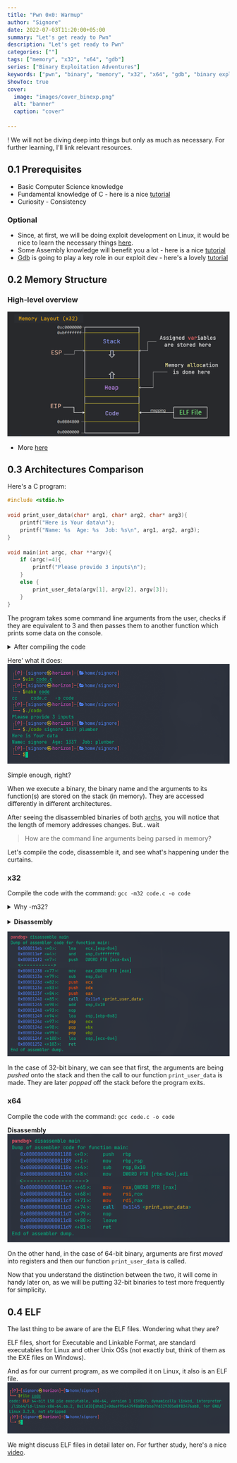 ```yaml
---
title: "Pwn 0x0: Warmup"
author: "Signore"
date: 2022-07-03T11:20:00+05:00
summary: "Let's get ready to Pwn"
description: "Let's get ready to Pwn"
categories: [""]
tags: ["memory", "x32", "x64", "gdb"]
series: ["Binary Exploitation Adventures"]
keywords: ["pwn", "binary", "memory", "x32", "x64", "gdb", "binary exploitation", "exploit development"]
ShowToc: true
cover:
  image: "images/cover_binexp.png"
  alt: "banner"
  caption: "cover"

---
```


! We will not be diving deep into things but only as much as necessary. For further learning, I'll link relevant resources.

## 0.1 Prerequisites

- Basic Computer Science knowledge
- Fundamental knowledge of C - here is a nice [tutorial](https://www.tutorialspoint.com/cprogramming/index.htm)
- Curiosity - Consistency

### Optional

- Since, at first, we will be doing exploit development on Linux, it would be nice to learn the necessary things [here](https://tryhackme.com/module/linux-fundamentals).
- Some Assembly knowledge will benefit you a lot - here is a nice [tutorial](https://www.tutorialspoint.com/assembly_programming/index.htm)
- <abbr title="GNU Debugger">Gdb</abbr> is going to play a key role in our exploit dev - here's a lovely [tutorial](https://www.cs.umd.edu/~srhuang/teaching/cmsc212/gdb-tutorial-handout.pdf)


## 0.2 Memory Structure

### High-level overview

![memory-layout-x32](memory-layout-x32.png)
- More [here](https://exploit.courses/files/bfh2022/day1/0x11_MemoryLayout.pdf)

## 0.3 Architectures Comparison

Here's a C program:
```c {linenos=false}
#include <stdio.h>

void print_user_data(char* arg1, char* arg2, char* arg3){
    printf("Here is Your data\n");
    printf("Name: %s  Age: %s  Job: %s\n", arg1, arg2, arg3);
}

void main(int argc, char **argv){
    if (argc!=4){
        printf("Please provide 3 inputs\n");
    }
    else {
        print_user_data(argv[1], argv[2], argv[3]);
    }
}
```
The program takes some command line arguments from the user, checks if they are equivalent to 3 and then passes them to another function which prints some data on the console.

<details>
<summary>After compiling the code</summary>

with <abbr title="GNU C Compiler">gcc</abbr> as:
```shell
gcc code.c -o code
```
or
```shell
make code
```
make command is just another shortcut for us (for gcc)
</details>

Here' what it does:
![code](code.png)

Simple enough, right? 

When we execute a binary, the binary name and the arguments to its function(s) are stored on the stack (in memory). They are accessed differently in different architectures.

After seeing the disassembled binaries of both <abbr title="Architectures">archs</abbr>, you will notice that the length of memory addresses changes. But.. wait
> How are the command line arguments being parsed in memory?

Let's compile the code, disassemble it, and see what's happening under the curtains.

### x32

Compile the code with the command: `gcc -m32 code.c -o code`
<details><summary>Why -m32?</summary>
When we're on a 64-bit <abbr title="Operating System">OS</abbr>, the -m32 flag tells the compiler (gcc) to compile the code and give us a 32-bit binary. If you are on 32-bit machine, you can skip it.
</details>
<br>

<details><summary><b>Disassembly</b></summary>
You can just follow along with the tutorial, but if you're curious how I disassembled the binary, here you go.

There are many a ways/tools to disassemble a binary. Here, I have used gdb in the following way:
```shell
gdb code            # 'code' is the name of our binary
b main              # instructing gdb to break at main function
disassemble main    # disassemble the main function
```

</details>

![arguments-32](args-x32.png)

In the case of 32-bit binary, we can see that first, the arguments are being _pushed_ onto the stack and then the call to our function `print_user_data` is made. They are later _popped_ off the stack before the program exits.

### x64

Compile the code with the command: `gcc code.c -o code`

**Disassembly**
![arguments-64](args-x64.png)

On the other hand, in the case of 64-bit binary, arguments are first _moved_ into registers and then our function `print_user_data` is called.

Now that you understand the distinction between the two, it will come in handy later on, as we will be putting 32-bit binaries to test more frequently for simplicity.

## 0.4 ELF

The last thing to be aware of are the ELF files. Wondering what they are?

ELF files, short for Executable and Linkable Format, are standard executables for Linux and other Unix OSs (not exactly but, think of them as the EXE files on Windows).

And as for our current program, as we compiled it on Linux, it also is an ELF file.
![elf](elf.png)

We might discuss ELF files in detail later on. For further study, here's a nice [video](https://youtu.be/ddLB8A1ai_M "Deep Dive Into ELF Binaries - PinkDraconian").
